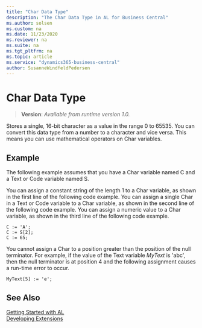 ```yaml
---
title: "Char Data Type"
description: "The Char Data Type in AL for Business Central"
ms.author: solsen
ms.custom: na
ms.date: 11/23/2020
ms.reviewer: na
ms.suite: na
ms.tgt_pltfrm: na
ms.topic: article
ms.service: "dynamics365-business-central"
author: SusanneWindfeldPedersen
---
```

[//]: # (START>DO_NOT_EDIT)
[//]: # (IMPORTANT:Do not edit any of the content between here and the END>DO_NOT_EDIT.)
[//]: # (Any modifications should be made in the .xml files in the ModernDev repo.)
# Char Data Type
> **Version**: _Available from runtime version 1.0._

Stores a single, 16-bit character as a value in the range 0 to 65535. You can convert this data type from a number to a character and vice versa. This means you can use mathematical operators on Char variables.




[//]: # (IMPORTANT: END>DO_NOT_EDIT)

## Example  
 The following example assumes that you have a Char variable named C and a Text or Code variable named S.  
  
 You can assign a constant string of the length 1 to a Char variable, as shown in the first line of the following code example. You can assign a single Char in a Text or Code variable to a Char variable, as shown in the second line of the following code example. You can assign a numeric value to a Char variable, as shown in the third line of the following code example.  

 <!-- //NAV 
 A Char variable represents Unicode characters in the same way as the .NET Framework Char structure. For more information about the .NET Framework Char structure, see [Char Structure](https://go.microsoft.com/fwlink/?LinkId=253590).  --> 
  
```  
C := 'A';  
C := S[2];  
C := 65;  
```  
  
 You cannot assign a Char to a position greater than the position of the null terminator. For example, if the value of the Text variable *MyText* is 'abc', then the null terminator is at position 4 and the following assignment causes a run-time error to occur.  
  
```  
MyText[5] := 'e';  
```  
  
## See Also
[Getting Started with AL](../../devenv-get-started.md)  
[Developing Extensions](../../devenv-dev-overview.md)  